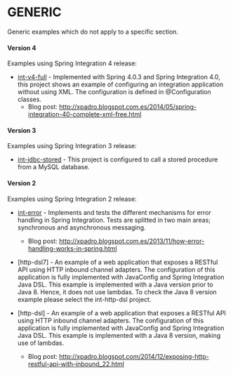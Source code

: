 # GENERIC
Generic examples which do not apply to a specific section.
#### Version 4
Examples using Spring Integration 4 release:

* [int-v4-full] - Implemented with Spring 4.0.3 and Spring Integration 4.0, this project shows an example of configuring an integration application without using XML. The configuration is defined in @Configuration classes.
  * Blog post: http://xpadro.blogspot.com.es/2014/05/spring-integration-40-complete-xml-free.html
  
#### Version 3
Examples using Spring Integration 3 release:

* [int-jdbc-stored] - This project is configured to call a stored procedure from a MySQL database.
  
#### Version 2
Examples using Spring Integration 2 release:

* [int-error] - Implements and tests the different mechanisms for error handling in Spring Integration. Tests are splitted in two main areas; synchronous and asynchronous messaging.
  * Blog post: http://xpadro.blogspot.com.es/2013/11/how-error-handling-works-in-spring.html
 
* [http-dsl7] - An example of a web application that exposes a RESTful API using HTTP inbound channel adapters. The configuration of this application is fully implemented with JavaConfig and Spring Integration Java DSL. This example is implemented with a Java version prior to Java 8. Hence, it does not use lambdas. To check the Java 8 version example please select the int-http-dsl project.

* [http-dsl] - An example of a web application that exposes a RESTful API using HTTP inbound channel adapters. The configuration of this application is fully implemented with JavaConfig and Spring Integration Java DSL. This example is implemented with a Java 8 version, making use of lambdas.
  * Blog post: http://xpadro.blogspot.com/2014/12/exposing-http-restful-api-with-inbound_22.html



   [int-error]: https://github.com/xpadro/spring-integration/tree/master/generic/int-error
   [int-jdbc-stored]: https://github.com/xpadro/spring-integration/tree/master/generic/int-jdbc-stored
   [int-v4-full]: https://github.com/xpadro/spring-integration/tree/master/generic/int-v4-full

